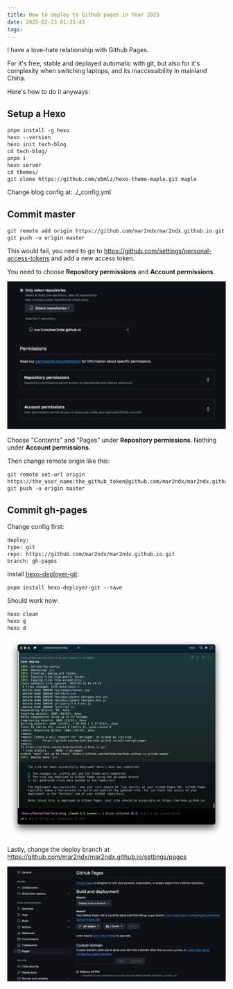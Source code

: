 ```yaml
---
title: How to deploy to Github pages in Year 2025
date: 2025-02-23 01:35:43
tags:
---
```


I have a love-hate relationship with Github Pages. 

For it's free, stable and deployed automatic with git, but also for it's complexity when switching laptops, and its inaccessibility in mainland China. 

Here's how to do it anyways:

## Setup a Hexo

    pnpm install -g hexo
    hexo --version
    hexo init tech-blog
    cd tech-blog/
    pnpm i
    hexo server
    cd themes/
    git clone https://github.com/xbmlz/hexo-theme-maple.git maple

Change blog config at: ./_config.yml

## Commit master

    git remote add origin https://github.com/mar2ndx/mar2ndx.github.io.git
    git push -u origin master

This would fail, you need to go to https://github.com/settings/personal-access-tokens and add a new access token.

You need to choose __Repository permissions__ and __Account permissions__.

![](/images/github-pages-1-access-token-github.png)

Choose "Contents" and "Pages" under __Repository permissions__. Nothing under __Account permissions__.

Then change remote origin like this:


    git remote set-url origin https://the_user_name:the_github_token@github.com/mar2ndx/mar2ndx.github.io.git
    git push -u origin master


## Commit gh-pages

Change config first:

    deploy:
    type: git
    repo: https://github.com/mar2ndx/mar2ndx.github.io.git
    branch: gh-pages

Install [hexo-deployer-git](https://github.com/hexojs/hexo-deployer-git):

    pnpm install hexo-deployer-git --save

Should work now:

    hexo clean
    hexo g
    hexo d

![](/images/github-pages-2-hexo-deploy.png)

Lastly, change the deploy branch at https://github.com/mar2ndx/mar2ndx.github.io/settings/pages

![](/images/github-pages-3-pages-source-branch.png)
